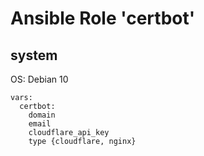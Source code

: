 # Ansible Role 'certbot'

## system
OS: Debian 10

```
vars:
  certbot:
    domain
    email
    cloudflare_api_key
    type {cloudflare, nginx}
```
